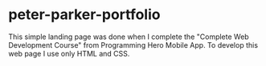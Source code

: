 # peter-parker-portfolio

This simple landing page was done when I complete the "Complete Web Development Course" from Programming Hero Mobile App. To develop this web page I use only HTML and CSS.
